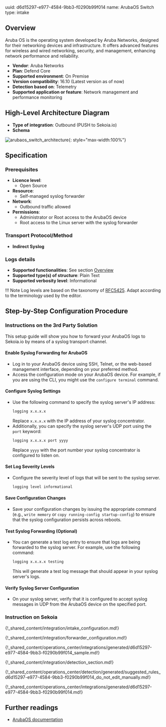 uuid: d6d15297-e977-4584-9bb3-f0290b99f014
name: ArubaOS Switch
type: intake

## Overview

Aruba OS is the operating system developed by Aruba Networks, designed for their networking devices and infrastructure. It offers advanced features for wireless and wired networking, security, and management, enhancing network performance and reliability.

- **Vendor**: Aruba Networks
- **Plan**: Defend Core
- **Supported environment**: On Premise
- **Version compatibility**: 16.10 (Latest version as of now)
- **Detection based on**: Telemetry
- **Supported application or feature**: Network management and performance monitoring

## High-Level Architecture Diagram

- **Type of integration**: Outbound (PUSH to Sekoia.io)
- **Schema**

![arubaos_switch_architecture](/assets/integration/arubaos_switch_architecture.png){: style="max-width:100%"}


## Specification

### Prerequisites

- **Licence level**:
    - Open Source
- **Resource**:
    - Self-managed syslog forwarder
- **Network**:
    - Outbound traffic allowed
- **Permissions**:
    - Administrator or Root access to the ArubaOS device
    - Root access to the Linux server with the syslog forwarder

### Transport Protocol/Method

- **Indirect Syslog**

### Logs details

- **Supported functionalities**: See section [Overview](#overview)
- **Supported type(s) of structure**: Plain Text
- **Supported verbosity level**: Informational

!!! Note
    Log levels are based on the taxonomy of [RFC5425](https://datatracker.ietf.org/doc/html/rfc5424). Adapt according to the terminology used by the editor.

## Step-by-Step Configuration Procedure

### Instructions on the 3rd Party Solution

This setup guide will show you how to forward your ArubaOS logs to Sekoia.io by means of a syslog transport channel.

#### Enable Syslog Forwarding for ArubaOS

- Log in to your ArubaOS device using SSH, Telnet, or the web-based management interface, depending on your preferred method.
- Access the configuration mode on your ArubaOS device. For example, if you are using the CLI, you might use the `configure terminal` command.

#### Configure Syslog Settings

- Use the following command to specify the syslog server's IP address:
  ```bash
  logging x.x.x.x
  ```
  Replace `x.x.x.x` with the IP address of your syslog concentrator.
- Additionally, you can specify the syslog server's UDP port using the `port` keyword:
  ```bash
  logging x.x.x.x port yyyy
  ```
  Replace `yyyy` with the port number your syslog concentrator is configured to listen on.

#### Set Log Severity Levels

- Configure the severity level of logs that will be sent to the syslog server.
  ```bash
  logging level informational
  ```

#### Save Configuration Changes

- Save your configuration changes by issuing the appropriate command (e.g., `write memory` or `copy running-config startup-config`) to ensure that the syslog configuration persists across reboots.

#### Test Syslog Forwarding (Optional)

- You can generate a test log entry to ensure that logs are being forwarded to the syslog server.
  For example, use the following command:
  ```bash
  logging x.x.x.x testing
  ```
  This will generate a test log message that should appear in your syslog server's logs.

#### Verify Syslog Server Configuration

- On your syslog server, verify that it is configured to accept syslog messages in UDP from the ArubaOS device on the specified port.

### Instruction on Sekoia

{!_shared_content/integration/intake_configuration.md!}

{!_shared_content/integration/forwarder_configuration.md!}

{!_shared_content/operations_center/integrations/generated/d6d15297-e977-4584-9bb3-f0290b99f014_sample.md!}

{!_shared_content/integration/detection_section.md!}

{!_shared_content/operations_center/detection/generated/suggested_rules_d6d15297-e977-4584-9bb3-f0290b99f014_do_not_edit_manually.md!}

{!_shared_content/operations_center/integrations/generated/d6d15297-e977-4584-9bb3-f0290b99f014.md!}

## Further readings

- [ArubaOS documentation](https://www.arubanetworks.com/documentation/)